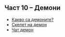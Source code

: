 ## Част 10 – Демони
 
- [Какво са демоните?](01_what_are_daemons.md)
- [Скелет на демон](02_daemon_skeleton.md)
- [Чат демон](03_chat_daemon.md)
